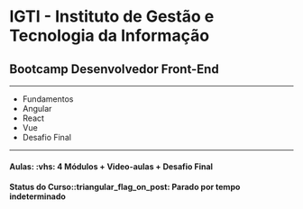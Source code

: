 <h1>IGTI - Instituto de Gestão e Tecnologia da Informação</h1> 

<h2>Bootcamp Desenvolvedor Front-End</h2>

<hr>

<ul>
  <li>Fundamentos</li>
  <li>Angular</li>
  <li>React</li>
  <li>Vue</li>
  <li>Desafio Final</li>
</ul>

<hr/>

<h4><b>Aulas:</b> :vhs: 4 Módulos + Video-aulas + Desafio Final</h4>
<h4><b>Status do Curso:</b>:triangular_flag_on_post: Parado por tempo indeterminado</h4>
